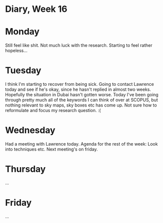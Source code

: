# Diary, Week 16

# Monday

Still feel like shit. Not much luck with the research. Starting to feel rather hopeless...

# Tuesday

I think I'm starting to recover from being sick.
Going to contact Lawrence today and see if he's okay, since he hasn't replied in almost two weeks. Hopefully the situation in Dubai hasn't gotten worse. Today I've been going through pretty much all of the keywords I can think of over at SCOPUS, but nothing relevant to sky maps, sky boxes etc has come up. Not sure how to reformulate and focus my research question. :(


# Wednesday

Had a meeting with Lawrence today.  Agenda for the rest of the week: Look into techniques etc. Next meeting's on friday.

# Thursday

...

# Friday

...
